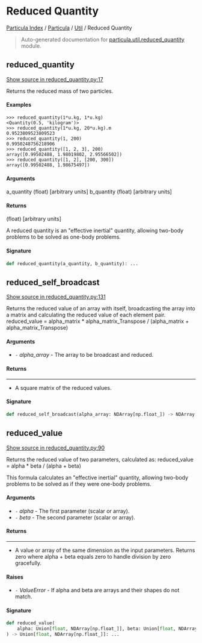 # Reduced Quantity

[Particula Index](../../README.md#particula-index) / [Particula](../index.md#particula) / [Util](./index.md#util) / Reduced Quantity

> Auto-generated documentation for [particula.util.reduced_quantity](../../../../particula/util/reduced_quantity.py) module.

## reduced_quantity

[Show source in reduced_quantity.py:17](../../../../particula/util/reduced_quantity.py#L17)

Returns the reduced mass of two particles.

#### Examples

```
>>> reduced_quantity(1*u.kg, 1*u.kg)
<Quantity(0.5, 'kilogram')>
>>> reduced_quantity(1*u.kg, 20*u.kg).m
0.9523809523809523
>>> reduced_quantity(1, 200)
0.9950248756218906
>>> reduced_quantity([1, 2, 3], 200)
array([0.99502488, 1.98019802, 2.95566502])
>>> reduced_quantity([1, 2], [200, 300])
array([0.99502488, 1.98675497])
```

#### Arguments

a_quantity  (float)  [arbitrary units]
b_quantity  (float)  [arbitrary units]

#### Returns

(float)  [arbitrary units]

A reduced quantity is an "effective inertial" quantity,
allowing two-body problems to be solved as one-body problems.

#### Signature

```python
def reduced_quantity(a_quantity, b_quantity): ...
```



## reduced_self_broadcast

[Show source in reduced_quantity.py:131](../../../../particula/util/reduced_quantity.py#L131)

Returns the reduced value of an array with itself, broadcasting the
array into a matrix and calculating the reduced value of each element pair.
reduced_value = alpha_matrix * alpha_matrix_Transpose
                / (alpha_matrix + alpha_matrix_Transpose)

#### Arguments

- `-` *alpha_array* - The array to be broadcast and reduced.

#### Returns

-------
- A square matrix of the reduced values.

#### Signature

```python
def reduced_self_broadcast(alpha_array: NDArray[np.float_]) -> NDArray[np.float_]: ...
```



## reduced_value

[Show source in reduced_quantity.py:90](../../../../particula/util/reduced_quantity.py#L90)

Returns the reduced value of two parameters, calculated as:
reduced_value = alpha * beta / (alpha + beta)

This formula calculates an "effective inertial" quantity,
allowing two-body problems to be solved as if they were one-body problems.

#### Arguments

- `-` *alpha* - The first parameter (scalar or array).
- `-` *beta* - The second parameter (scalar or array).

#### Returns

-------
- A value or array of the same dimension as the input parameters. Returns
  zero where alpha + beta equals zero to handle division by zero
  gracefully.

#### Raises

- `-` *ValueError* - If alpha and beta are arrays and their shapes do not match.

#### Signature

```python
def reduced_value(
    alpha: Union[float, NDArray[np.float_]], beta: Union[float, NDArray[np.float_]]
) -> Union[float, NDArray[np.float_]]: ...
```
